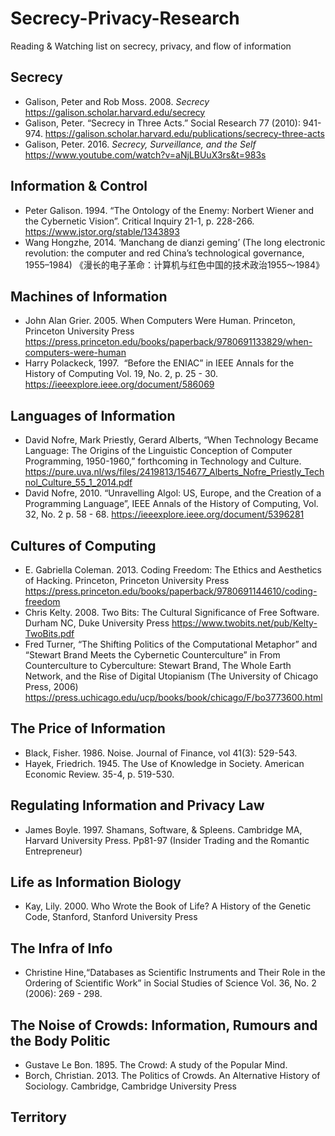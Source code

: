 # Secrecy-Privacy-Research
Reading & Watching list on secrecy, privacy, and flow of information

## Secrecy
- Galison, Peter and Rob Moss. 2008. _Secrecy_ https://galison.scholar.harvard.edu/secrecy
- Galison, Peter. “Secrecy in Three Acts.” Social Research 77 (2010): 941-974. https://galison.scholar.harvard.edu/publications/secrecy-three-acts
- Galison, Peter. 2016. _Secrecy, Surveillance, and the Self_ https://www.youtube.com/watch?v=aNjLBUuX3rs&t=983s 

## Information & Control
- Peter Galison. 1994. “The Ontology of the Enemy: Norbert Wiener and the Cybernetic Vision”. Critical Inquiry 21-1, p. 228-266. https://www.jstor.org/stable/1343893
- Wang Hongzhe, 2014. ‘Manchang de dianzi geming’ (The long electronic revolution: the computer and red China’s technological governance, 1955–1984) 《漫长的电子革命：计算机与红色中国的技术政治1955～1984》

## Machines of Information
- John Alan Grier. 2005. When Computers Were Human. Princeton, Princeton University Press https://press.princeton.edu/books/paperback/9780691133829/when-computers-were-human
- Harry Polackeck, 1997.  “Before the ENIAC” in IEEE Annals for the History of Computing Vol. 19, No. 2, p. 25 - 30. https://ieeexplore.ieee.org/document/586069

## Languages of Information
- David Nofre, Mark Priestly, Gerard Alberts, “When Technology Became Language: The Origins of the Linguistic Conception of Computer Programming, 1950-1960,” forthcoming in Technology and Culture. https://pure.uva.nl/ws/files/2419813/154677_Alberts_Nofre_Priestly_Technol_Culture_55_1_2014.pdf
- David Nofre, 2010. “Unravelling Algol: US, Europe, and the Creation of a Programming Language”, IEEE Annals of the History of Computing, Vol. 32, No. 2 p. 58 - 68. https://ieeexplore.ieee.org/document/5396281

## Cultures of Computing
- E. Gabriella Coleman. 2013. Coding Freedom: The Ethics and Aesthetics of Hacking. Princeton, Princeton University Press https://press.princeton.edu/books/paperback/9780691144610/coding-freedom
- Chris Kelty. 2008. Two Bits: The Cultural Significance of Free Software. Durham NC, Duke University Press https://www.twobits.net/pub/Kelty-TwoBits.pdf
- Fred Turner, “The Shifting Politics of the Computational Metaphor” and “Stewart Brand Meets the Cybernetic Counterculture” in From Counterculture to Cyberculture: Stewart Brand, The Whole Earth Network, and the Rise of Digital Utopianism (The University of Chicago Press, 2006) https://press.uchicago.edu/ucp/books/book/chicago/F/bo3773600.html

## The Price of Information
- Black, Fisher. 1986. Noise. Journal of Finance, vol 41(3): 529-543.
- Hayek, Friedrich. 1945. The Use of Knowledge in Society. American Economic Review. 35-4, p. 519-530.

## Regulating Information and Privacy Law
- James Boyle. 1997. Shamans, Software, & Spleens. Cambridge MA, Harvard University Press. Pp81-97 (Insider Trading and the Romantic Entrepreneur)

## Life as Information Biology
- Kay, Lily. 2000. Who Wrote the Book of Life? A History of the Genetic Code, Stanford, Stanford University Press

## The Infra of Info
- Christine Hine,“Databases as Scientific Instruments and Their Role in the Ordering of Scientific Work” in Social Studies of Science Vol. 36, No. 2 (2006): 269 - 298.

## The Noise of Crowds: Information, Rumours and the Body Politic
- Gustave Le Bon. 1895. The Crowd: A study of the Popular Mind. 
- Borch, Christian. 2013. The Politics of Crowds. An Alternative History of Sociology. Cambridge, Cambridge University Press

## Territory
